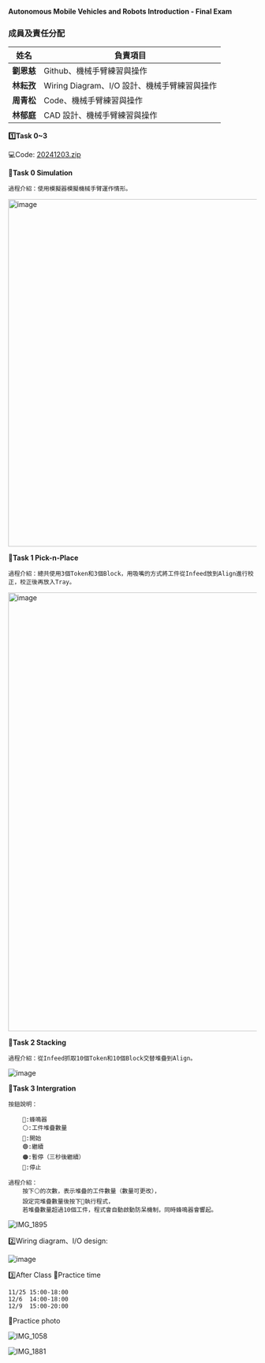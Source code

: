 **Autonomous Mobile Vehicles and Robots Introduction - Final Exam**

### 成員及責任分配
| 姓名     | 負責項目                    |
|----------|----------------------------|
| **劉恩慈** | Github、機械手臂練習與操作       |
| **林耘孜** | Wiring Diagram、I/O 設計、機械手臂練習與操作   |
| **周青松** | Code、機械手臂練習與操作         |
| **林郁庭** | CAD 設計、機械手臂練習與操作      |
    
**1️⃣Task 0~3**

💻Code:
[20241203.zip](https://github.com/user-attachments/files/18075869/20241203.zip)


**📌Task 0 Simulation**

    過程介紹：使用模擬器模擬機械手臂運作情形。
<img width="704" alt="image" src="https://github.com/user-attachments/assets/e1bc31c8-1db8-41e0-8b11-129ab162223a">

**📌Task 1 Pick-n-Place**

    過程介紹：總共使用3個Token和3個Block，用吸嘴的方式將工件從Infeed放到Align進行校正，校正後再放入Tray。
     
<img width="889" alt="image" src="https://github.com/user-attachments/assets/e355e715-3605-4495-8b97-6f4d2054aff8">

**📌Task 2 Stacking**

    過程介紹：從Infeed抓取10個Token和10個Block交替堆疊到Align。

![image](https://github.com/user-attachments/assets/d6f72c8a-22a4-4b9e-b397-7d365c0634d8)
    
**📌Task 3 Intergration**

    按鈕說明：
    
        🚨:蜂鳴器
        ⚪️:工件堆疊數量
        🔵:開始 
        🟢:繼續
        🟠:暫停（三秒後繼續）
        🔴:停止
            
    過程介紹：
        按下⚪️的次數，表示堆疊的工件數量（數量可更改），
        設定完堆疊數量後按下🔵執行程式，
        若堆疊數量超過10個工件，程式會自動啟動防呆機制，同時蜂鳴器會響起。

![IMG_1895](https://github.com/user-attachments/assets/cb33dac3-56ef-4ec9-ad12-95b4f8d6e30f)

2️⃣Wiring diagram、I/O design:
    
![image](https://github.com/user-attachments/assets/2f167622-59f1-4f35-9d4a-9e059fa5a119)

3️⃣After Class
📌Practice time

    11/25 15:00-18:00
    12/6  14:00-18:00
    12/9  15:00-20:00
    
📌Practice photo

![IMG_1058](https://github.com/user-attachments/assets/2e7f9eb8-7730-442c-9700-f74b458d30bd)

![IMG_1881](https://github.com/user-attachments/assets/87c6dfd8-1d86-41fd-a832-dccc1cba0ec4)
